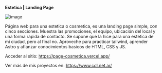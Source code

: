 **Estetica | Landing Page**

![image](https://github.com/user-attachments/assets/5266ea4f-f7ba-4289-a356-8415eca8847c)

Página web para una estetica o cosmetica, es una landing page simple, con cinco secciones. Muestra las promociones, el equipo, ubicación del local y una forma rapida de contacto. 
Se supone que la hice para una estetica de mi ciudad, pero al final no.
Aproveche para practicar tailwind, aprender Astro y afianzar conocimientos basicos de HTML, CSS y JS.

Acceder al sitio: 
https://page-cosmetica.vercel.app/

Ver más de mis proyectos en:
https://www.cdl.net.ar/
